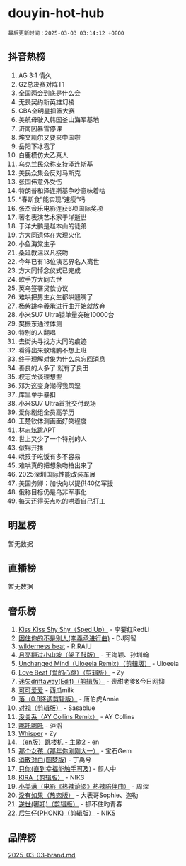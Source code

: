 # douyin-hot-hub

`最后更新时间：2025-03-03 03:14:12 +0800`

## 抖音热榜

1. AG 3:1 情久
1. G2总决赛对阵T1
1. 全国两会到底是什么会
1. 无畏契约新英雄幻棱
1. CBA全明星扣篮大赛
1. 美航母驶入韩国釜山海军基地
1. 济南因暴雪停课
1. 埃文凯尔又要来中国啦
1. 岳阳下冰雹了
1. 白鹿模仿太乙真人
1. 乌克兰民众称支持泽连斯基
1. 美民众集会反对马斯克
1. 张国伟意外受伤
1. 特朗普和泽连斯基争吵意味着啥
1. “春断食”能实现“速瘦”吗
1. 张杰音乐电影连获6项国际奖项
1. 著名表演艺术家于洋逝世
1. 于洋大鹏是赵本山的徒弟
1. 方大同遗体在大理火化
1. 小鱼海棠生子
1. 桑延教温以凡接吻
1. 今年已有13位演艺界名人离世
1. 方大同悼念仪式已完成
1. 歌手方大同去世
1. 英乌签署贷款协议
1. 难哄把男生女生都哄翘嘴了
1. 杨紫跳李羲承进行曲开始就放弃
1. 小米SU7 Ultra锁单量突破10000台
1. 樊振东通过体测
1. 特别的人翻唱
1. 去街头寻找方大同的痕迹
1. 看得出来敖瑞鹏不想上班
1. 终于理解对象为什么总忘回消息
1. 善良的人多了 就有了良田
1. 权志龙谈理想型
1. 邓为这变身潮得我风湿
1. 库里单手暴扣
1. 小米SU7 Ultra首批交付现场
1. 爱你剧组全员高学历
1. 王楚钦体测画面好笑程度
1. 林志炫跳APT
1. 世上又少了一个特别的人
1. 似锦开播
1. 哄孩子吃饭有多不容易
1. 难哄真的把想象吻拍出来了
1. 2025深圳国际性能改装车展
1. 美国务卿：加快向以提供40亿军援
1. 俄称目标仍是乌非军事化
1. 每天还得买点吃的哄着自己打工

## 明星榜

暂无数据

## 直播榜

暂无数据

## 音乐榜

1. [Kiss Kiss Shy Shy（Sped Up）](https://sf3-cdn-tos.douyinstatic.com/obj/tos-cn-ve-2774/oYpXDAeGgQK0zfPaji7iKUixpCXFGILeLGmvYA) - 李要红RedLi
1. [困住你的不是别人(李羲承进行曲)](https://sf3-cdn-tos.douyinstatic.com/obj/tos-cn-ve-2774/okWrrVL1iQGZbfHVeCPAe7IaerYfM2jEQi5mNI) - DJ阿智
1. [wilderness beat](https://sf3-cdn-tos.douyinstatic.com/obj/tos-cn-ve-2774/o0oBmODSFCpfFdLRGzAAFC2ah9AIMEQfAOueVE) - R.RAIU
1. [月亮翻过小山坡（架子鼓版）](https://sf3-cdn-tos.douyinstatic.com/obj/tos-cn-ve-2774/oMNeN2LYSVP6MMtoAQFGfeQDeftQqYPEErIl8Y) - 王海颖、孙圳翰
1. [Unchanged Mind（Uloeeia Remix）（剪辑版）](https://sf3-cdn-tos.douyinstatic.com/obj/tos-cn-ve-2774/oIHYu1YfsziJqmggAqBsXOiiI2Y1QB6I61RsMW) - Uloeeia
1. [Love Beat  (爱的心跳）（剪辑版）](https://sf3-cdn-tos.douyinstatic.com/obj/tos-cn-ve-2774/oUlARwvEINIisZ9nCnKMZiYFGfCCYLtDADDBge) - Zy
1. [迷失driftaway(Edit)（剪辑版）](https://sf3-cdn-tos.douyinstatic.com/obj/tos-cn-ve-2774/ogaa1xGNeFO6FCaMgO8PzzAceEI4fBLDMi15H3) - 喪甜老爹&今日网抑
1. [可可爱爱](https://sf3-cdn-tos.douyinstatic.com/obj/tos-cn-ve-2774/0deb1e75aea643b9927ba26aaafa29dd) - 西瓜milk
1. [落（0.8降调剪辑版）](https://sf6-cdn-tos.douyinstatic.com/obj/tos-cn-ve-2774/ociN0WUv3APijBYr6DUmAHmdkZ5MjM6gIF3iA) - 唐伯虎Annie
1. [对视（剪辑版）](https://sf3-cdn-tos.douyinstatic.com/obj/tos-cn-ve-2774/ogKtIhiB0WfAa18F9z3uWODMtZi2ysB1VuAIsQ) - Sasablue
1. [没关系（AY Collins Remix）](https://sf3-cdn-tos.douyinstatic.com/obj/tos-cn-ve-2774/oIBbI5Ghw4zdUCQMJrDEFaAQilZP3EIDSi7MW) - AY Collins
1. [哪吒哪吒](https://sf3-cdn-tos.douyinstatic.com/obj/tos-cn-ve-2774/oUkQCgCDnBanFehFEFQDxCQntAOIfp9gyZYFVo) - 沪滔
1. [Whisper](https://sf3-cdn-tos.douyinstatic.com/obj/tos-cn-ve-2774/oEeYKDxIDCFuArkftgkGqCnG7xZtRC2rEMKBQi) - Zy
1. [（en版）跳楼机 - 主歌2](https://sf5-hl-cdn-tos.douyinstatic.com/obj/tos-cn-ve-2774/oklN6GvgQ2L8DpPeaAGf1gPeyKzjXFwHIwoCZv) - en
1. [那个女孩（那年你刚刚大一）](https://sf3-cdn-tos.douyinstatic.com/obj/tos-cn-ve-2774/o4IZw7TlivwiBBBMA2rIgWrGNIrjFroh6bPqQ) - 宝石Gem
1. [消散对白(圆梦版)](https://sf5-hl-cdn-tos.douyinstatic.com/obj/tos-cn-ve-2774/og4jB5I5IizzoZVAAAzWgBMAsMDWoArfwBOiFs) - 丁禹兮
1. [只你(直到幸福能触手可及)](https://sf3-cdn-tos.douyinstatic.com/obj/tos-cn-ve-2774/o0lBkRDzFTeaVSUz3ZZSCBVtZ5DIMQGfgmEAuE) - 颜人中
1. [KIRA（剪辑版）](https://sf3-cdn-tos.douyinstatic.com/obj/tos-cn-ve-2774/o0Bq3TvdHqOfzihWrHyABMociuMA3Inwsbx9Wi) - NIKS
1. [小美满（电影《热辣滚烫》热辣陪伴曲）](https://sf3-cdn-tos.douyinstatic.com/obj/tos-cn-ve-2774/o0GAn2lSgfZIDUgtevCGDQYnFg4CwnrBaxbTZL) - 周深
1. [没有如果（热恋版）](https://sf3-cdn-tos.douyinstatic.com/obj/tos-cn-ve-2774/o4iETqbxIThtCXlBeV0DfAhZsbCFGhagYupnMx) - 大表哥Sophie、迦勒
1. [逆世(哪吒)（剪辑版）](https://sf3-cdn-tos.douyinstatic.com/obj/tos-cn-ve-2774/oMIEZAfEogrLnzfDWMBiZKCWuXIUFLtRDsOFWs) - 抓不住旳青春
1. [后生仔(PHONK)（剪辑版）](https://sf3-cdn-tos.douyinstatic.com/obj/tos-cn-ve-2774/o0TzmfumdQAJ1aGG9F5LfTXIYeGcqYKRPAeFdJ) - NIKS

## 品牌榜

[2025-03-03-brand.md](2025-03-03-brand.md)
